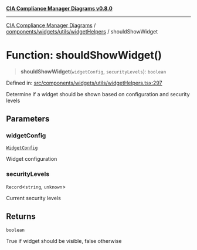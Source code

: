 [**CIA Compliance Manager Diagrams v0.8.0**](../../../../../README.md)

***

[CIA Compliance Manager Diagrams](../../../../../modules.md) / [components/widgets/utils/widgetHelpers](../README.md) / shouldShowWidget

# Function: shouldShowWidget()

> **shouldShowWidget**(`widgetConfig`, `securityLevels`): `boolean`

Defined in: [src/components/widgets/utils/widgetHelpers.tsx:297](https://github.com/Hack23/cia-compliance-manager/blob/ab84d120f6a49e6faf7bc7924811e0da9b635211/src/components/widgets/utils/widgetHelpers.tsx#L297)

Determine if a widget should be shown based on configuration and security levels

## Parameters

### widgetConfig

[`WidgetConfig`](../../../../../types/widget/interfaces/WidgetConfig.md)

Widget configuration

### securityLevels

`Record`\<`string`, `unknown`\>

Current security levels

## Returns

`boolean`

True if widget should be visible, false otherwise
